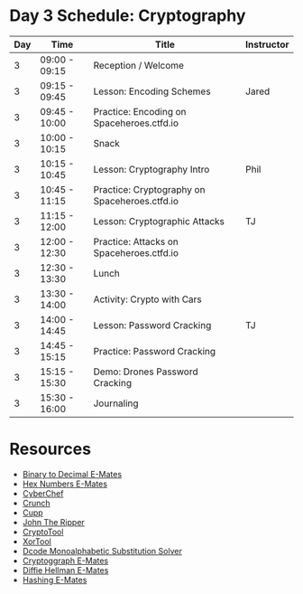 # Day 3 Schedule: Cryptography

| Day | Time                  | Title                                                                 |   Instructor |
|-----|------------------------|-----------------------------------------------------------------------------|------------|
| 3   | 09:00 - 09:15 | Reception / Welcome | | |
| 3   | 09:15 - 09:45 |  Lesson: Encoding Schemes |    Jared        |
| 3   | 09:45 - 10:00 | Practice:  Encoding on Spaceheroes.ctfd.io |  |
| 3   | 10:00 - 10:15 | Snack |  |
| 3   | 10:15 - 10:45 | Lesson: Cryptography Intro    | Phil        |
| 3   | 10:45 - 11:15 | Practice: Cryptography on Spaceheroes.ctfd.io |  |
| 3   | 11:15 - 12:00 | Lesson: Cryptographic Attacks|    TJ        |
| 3   | 12:00 - 12:30 | Practice: Attacks on Spaceheroes.ctfd.io |  |
| 3   | 12:30 - 13:30  | Lunch |  |
| 3   | 13:30 - 14:00   | Activity: Crypto with Cars | | |
| 3   | 14:00 - 14:45   | Lesson: Password Cracking |    TJ        |
| 3   | 14:45 - 15:15   | Practice: Password Cracking |  |
| 3   | 15:15 - 15:30   | Demo: Drones Password Cracking |  |
| 3    | 15:30 - 16:00                       | Journaling          |            |

# Resources

- [Binary to Decimal E-Mates](https://d2hie3dpn9wvbb.cloudfront.net/binaryIP/binaryIP.html)
- [Hex Numbers E-Mates](https://d2hie3dpn9wvbb.cloudfront.net/hexadecimal/hexadecimal.html)
- [CyberChef](https://cyberchef.io)
- [Crunch](https://www.kali.org/tools/crunch/)
- [Cupp](https://github.com/Mebus/cupp)
- [John The Ripper](https://www.openwall.com/john/)
- [CryptoTool](https://www.cryptool.org/en/)
- [XorTool](https://github.com/hellman/xortool)
- [Dcode Monoalphabetic Substitution Solver](https://www.dcode.fr/monoalphabetic-substitution)
- [Cryptoggraph E-Mates](https://d2hie3dpn9wvbb.cloudfront.net/cryptography/cryptography.html)
- [Diffie Hellman E-Mates](https://d2hie3dpn9wvbb.cloudfront.net/diffie_hellman/diffie_hellman.html)
- [Hashing E-Mates](https://d2hie3dpn9wvbb.cloudfront.net/hashing/Hashing.html)
